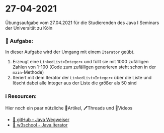 # 27-04-2021
Übungsaufgabe vom 27.04.2021 für die Studierenden des Java I Seminars der Universität zu Köln



### 📝 Aufgabe:

In dieser Aufgabe wird der Umgang mit einem ```Iterator``` geübt.

1. Erzeugt eine ```LinkedList<Integer>``` und füllt sie mit 1000 zufälligen Zahlen von 1-100 (Code zum zufälligen generieren steht schon in der ```main```-Methode)
2. Iteriert mit dem Iterator der ```LinkedList<Integer>``` über die Liste und löscht dabei alle Integer aus der Liste die größer als 50 sind
 


### ℹ️ Resourcen:
Hier noch ein paar nützliche 📃Artikel, 🖊️Threads und 🎥Videos

- [📃 gitHub - Java Wegweiser](https://github.com/DH-Cologne/java-wegweiser/blob/master/articles/Iterable-und-Iterator.md)
- [📃 w3school - Java Iterator](https://www.w3schools.com/java/java_iterator.asp)

